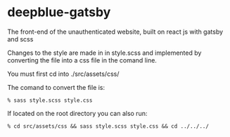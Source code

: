# deepblue-gatsby
The front-end of the unauthenticated website, built on react js with gatsby and scss

Changes to the style are made in in style.scss and implemented by converting the file into a css file in the comand line.

You must first cd into ./src/assets/css/

The comand to convert the file is:

    % sass style.scss style.css

If located on the root directory you can also run: 

    % cd src/assets/css && sass style.scss style.css && cd ../../../

